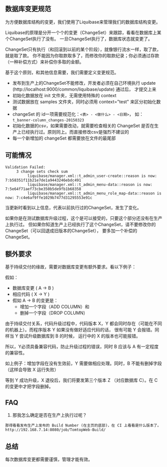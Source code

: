 数据库变更规范
------------

为方便数据库结构的变更，我们使用了Liquibase来管理我们的数据库结构变更。

Liquibase的原理是分开一个个的变更（ChangeSet）来跟踪，看看在数据库上某个ChangeSet执行了没有。
一旦ChangeSet执行了，数据库状态就变更了。

ChangeSet只有执行（和回滚到以前的某个阶段），就像银行流水一样，取了款，就是取了款。
你不能因为你取款取多了，而修改你的取款纪录；你必须通过存款（一种补偿方式）来补偿你多取的金额。

基于这个原则，和其他信息需要，我们需要定义变更规范。

* 发布到生产上的ChangeSet不能修改，开发者必须在自己环境执行 update (http://localhost:9000/common/liquibase/update) 通过后，
  才提交上来
* 初始化数据放在 init 文件夹，无需使用特殊的 context
* 测试数据放在 samples 文件夹，同时必须用 context="test" 来区分初始化数据
* changeSet 的 id一项需要规范化：`<表> - <做什么> - <日期>`， 如： `t_banner-column_changes-20150323`
* 初始化数据的csv，如果需要改动，就需要检查相关的 ChangeSet 是否在生产上已经执行过。原则同上。而直接修改csv是强烈不建议的
* 每一个新增加的 changeSet 都需要放在文件的最尾部

可能情况
-------
```
Validation Failed:
     3 change sets check sum
          liquibase/manager.xml::t_admin_user-create::reason is now: 7:b58351f11b21e7de1a9443246ebdc491
          liquibase/manager.xml::t_admin_menu-data::reason is now: 7:5e64f71aef73cbe350b5de9fb1b68358
          liquibase/manager.xml::t_admin_menu_role_map-data::reason is now: 7:c4e6af9ffe1029b7477d31295553e91c

```

当更新时看到以上信息，代表以前执行过的ChangeSet，发生了变化。

如果你是在测试数据库升级过程，这个是可以接受的，只要这个部分还没有在生产上执行过。
但如果你知道生产上已经执行了这个ChangeSet，请不要修改你的ChangeSet（可以回退成旧版本的ChangeSet），
要多加一个补偿的ChangeSet。

额外要求
-------
基于持续交付的缘故，需要对数据库变更有额外要求。看以下例子：

假如：
* 数据库变更 ( A -> B )
* 相应代码 ( X -> Y )
* 假如 A -> B 的变更是：
    * 增加一个字段（ADD COLUMN）和
    * 删掉一个字段（DROP COLUMN）

由于持续交付关系，代码升级过程中，代码版本 X，Y 都会同时存在（可能在不同的机器上）。而程序版本 Y 如果没有做好适应代码的话，
很有可能 Y 会报错。同样当 Y 尝试升级数据库到 B 的时候， 运行中的 X 的版本也可能报错。

所以，Y必须具备兼容代码，防止升级过程的错误，同时 B 应该与 A 有一定程度的兼容性。

如上例子：增加字段在没有生效前，Y 需要做相应处理。同时，B 不能有删掉字段（这样会导致 X 运行失败）

等到 Y 成功升级，X 退役后，我们将要发第三个版本 Z （对应数据库 C）。在 C 的变更中才把字段删掉。


FAQ
----
1. 那我怎么确定是否在生产上执行过呢？

```
那得看看发布生产上发布的 Build Number (在主页的底部)，在 CI 上看看是什么版本了。
http://192.168.7.14:8080/job/TomtopWeb-Build/
```


总结
----
每次数据库变更都需要谨慎，管理才能有效。